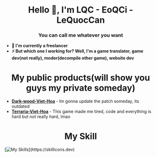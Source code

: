 <h1 align="center">Hello 👋, I'm LQC - EoQCi - LeQuocCan</h1>
<h3 align="center">You can call me whatever you want</h3>

- **🔭 I'm currently a freelancer**
- **⚡ But which one I working for? Well, I'm a game translator, game dev(not really), moder(decompile other game), website dev**

<h1 align="center">My public products(will show you guys my private someday)</h1>

- [**Dark-wood-Viet-Hoa**]([https://discordapp.com/users/1109382376762654810](https://www.facebook.com/photo/?fbid=257370306824160&set=a.174677478426777)) - Im gonna update the patch someday, its outdated
- [**Terraria-Viet-Hoa**](https://steamcommunity.com/sharedfiles/filedetails/?id=3014659541) - This game made me tired, code and everything is hard but not really hard, lmao



<h1 align="center">My Skill</h1>

[![My Skills](https://skillicons.dev/icons?i=cs,nextjs,js,html,css,)](https://skillicons.dev)
